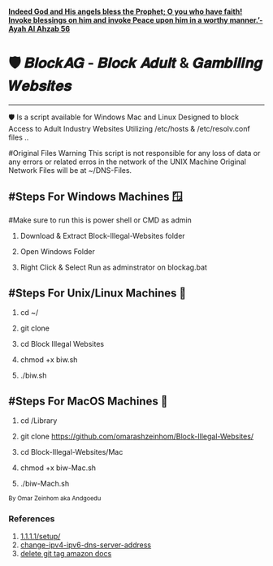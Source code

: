#### [Indeed God and His angels bless the Prophet; O you who have faith! Invoke blessings on him and invoke Peace upon him in a worthy manner.’- Ayah Al Ahzab 56](https://www.islamawakened.com/quran/33/56/) 

# 🛡️ 𝑩𝒍𝒐𝒄𝒌𝑨𝑮 - 𝑩𝒍𝒐𝒄𝒌 𝑨𝒅𝒖𝒍𝒕 & 𝑮𝒂𝒎𝒃𝒊𝒍𝒊𝒏𝒈 𝑾𝒆𝒃𝒔𝒊𝒕𝒆𝒔                                                                                      
---------
🛡️ Is a script available for Windows Mac and Linux
Designed to block Access to Adult Industry Websites Utilizing /etc/hosts & /etc/resolv.conf files ..

#Original Files Warning 
This script is not responsible for any loss of data or any errors or related erros in the network of the UNIX Machine
Original Network Files will be at ~/DNS-Files.

#Steps For Windows Machines 🪟
-------------------------------------------------
#Make sure to run this is power shell or CMD as admin

1.  Download & Extract Block-Illegal-Websites folder

2. Open Windows Folder

3. Right Click & Select Run as adminstrator on blockag.bat 


#Steps For Unix/Linux Machines 🐧
-------------------------------------------------
1. cd ~/ 

2. git clone 

3. cd Block Illegal Websites

3. chmod +x biw.sh

4. ./biw.sh


#Steps For MacOS Machines 🍎
-------------------------------------------------

1.  cd /Library

2.  git clone https://github.com/omarashzeinhom/Block-Illegal-Websites/

3.  cd Block-Illegal-Websites/Mac

4.  chmod +x biw-Mac.sh

5.  ./biw-Mach.sh

<small>
  By Omar Zeinhom aka Andgoedu 
  </small>

 


### References
1. [1.1.1.1/setup/](https://developers.cloudflare.com/1.1.1.1/setup/)
2. [change-ipv4-ipv6-dns-server-address](https://www.tenforums.com/tutorials/77444-change-ipv4-ipv6-dns-server-address-windows.html)
3. [delete git tag amazon docs](https://docs.aws.amazon.com/codecommit/latest/userguide/how-to-delete-tag.html)
